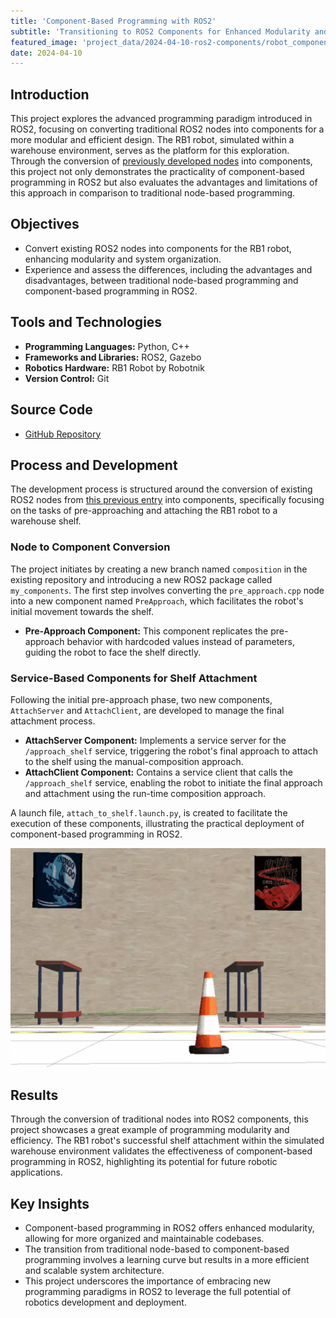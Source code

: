 ```yaml
---
title: 'Component-Based Programming with ROS2'
subtitle: 'Transitioning to ROS2 Components for Enhanced Modularity and Efficiency'
featured_image: 'project_data/2024-04-10-ros2-components/robot_component_cover.gif'
date: 2024-04-10
---
```


## Introduction
This project explores the advanced programming paradigm introduced in ROS2, focusing on converting traditional ROS2 nodes into components for a more modular and efficient design. The RB1 robot, simulated within a warehouse environment, serves as the platform for this exploration. Through the conversion of [previously developed nodes](https://miguelsolissegura.com/project/shelf-attachment) into components, this project not only demonstrates the practicality of component-based programming in ROS2 but also evaluates the advantages and limitations of this approach in comparison to traditional node-based programming.

## Objectives
- Convert existing ROS2 nodes into components for the RB1 robot, enhancing modularity and system organization.
- Experience and assess the differences, including the advantages and disadvantages, between traditional node-based programming and component-based programming in ROS2.

## Tools and Technologies

- **Programming Languages:** Python, C++
- **Frameworks and Libraries:** ROS2, Gazebo
- **Robotics Hardware:** RB1 Robot by Robotnik
- **Version Control:** Git

## Source Code
- [GitHub Repository](https://github.com/MiguelSolisSegura/checkpoint9)

## Process and Development
The development process is structured around the conversion of existing ROS2 nodes from [this previous entry](https://miguelsolissegura.com/project/shelf-attachment) into components, specifically focusing on the tasks of pre-approaching and attaching the RB1 robot to a warehouse shelf.

### Node to Component Conversion
The project initiates by creating a new branch named `composition` in the existing repository and introducing a new ROS2 package called `my_components`. The first step involves converting the `pre_approach.cpp` node into a new component named `PreApproach`, which facilitates the robot's initial movement towards the shelf.

- **Pre-Approach Component:** This component replicates the pre-approach behavior with hardcoded values instead of parameters, guiding the robot to face the shelf directly.

### Service-Based Components for Shelf Attachment
Following the initial pre-approach phase, two new components, `AttachServer` and `AttachClient`, are developed to manage the final attachment process.

- **AttachServer Component:** Implements a service server for the `/approach_shelf` service, triggering the robot's final approach to attach to the shelf using the manual-composition approach.
- **AttachClient Component:** Contains a service client that calls the `/approach_shelf` service, enabling the robot to initiate the final approach and attachment using the run-time composition approach.

A launch file, `attach_to_shelf.launch.py`, is created to facilitate the execution of these components, illustrating the practical deployment of component-based programming in ROS2.

![](/project_data/2024-04-10-ros2-components/robot_component_cover.gif)

## Results
Through the conversion of traditional nodes into ROS2 components, this project showcases a great example of programming modularity and efficiency. The RB1 robot's successful shelf attachment within the simulated warehouse environment validates the effectiveness of component-based programming in ROS2, highlighting its potential for future robotic applications.

## Key Insights
- Component-based programming in ROS2 offers enhanced modularity, allowing for more organized and maintainable codebases.
- The transition from traditional node-based to component-based programming involves a learning curve but results in a more efficient and scalable system architecture.
- This project underscores the importance of embracing new programming paradigms in ROS2 to leverage the full potential of robotics development and deployment.